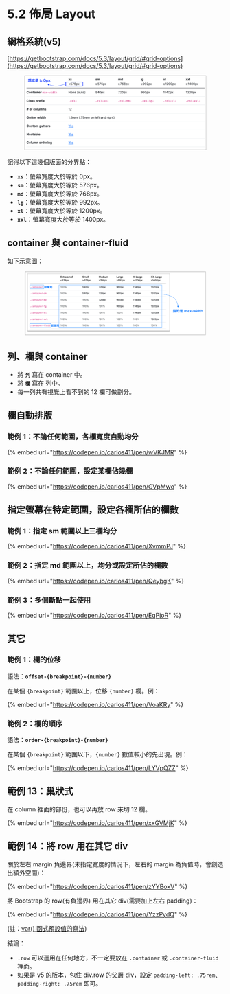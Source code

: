 # 5.2 佈局 Layout

## 網格系統(v5)

[https://getbootstrap.com/docs/5.3/layout/grid/#grid-options](https://getbootstrap.com/docs/5.3/layout/grid/#grid-options)

<figure><img src="../.gitbook/assets/bootstrap_grid_hint.png" alt=""><figcaption></figcaption></figure>

記得以下這幾個版面的分界點：

* **`xs`**：螢幕寬度大於等於 0px。
* **`sm`**：螢幕寬度大於等於 576px。
* **`md`**：螢幕寬度大於等於 768px。
* **`lg`**：螢幕寬度大於等於 992px。
* **`xl`**：螢幕寬度大於等於 1200px。
* **`xxl`**：螢幕寬度大於等於 1400px。



## container 與 container-fluid

如下示意圖：

<figure><img src="../.gitbook/assets/bootstrap_container.png" alt=""><figcaption></figcaption></figure>



## 列、欄與 container

* 將 **`列`** 寫在 container 中。
* 將 **`欄`** 寫在 列中。
* 每一列共有視覺上看不到的 12 欄可做劃分。



## 欄自動排版



### 範例 1：不論任何範圍，各欄寬度自動均分

{% embed url="https://codepen.io/carlos411/pen/wVKJMR" %}



### 範例 2：不論任何範圍，設定某欄佔幾欄

{% embed url="https://codepen.io/carlos411/pen/GVpMwo" %}



## 指定螢幕在特定範圍，設定各欄所佔的欄數



### 範例 1：指定 sm 範圍以上三欄均分

{% embed url="https://codepen.io/carlos411/pen/XvmmPJ" %}



### 範例 2：指定 md 範圍以上，均分或設定所佔的欄數

{% embed url="https://codepen.io/carlos411/pen/QeybgK" %}



### 範例 3：多個斷點一起使用

{% embed url="https://codepen.io/carlos411/pen/EqPjoR" %}



## 其它

### 範例 1：欄的位移

語法：**`offset-{breakpoint}-{number}`**

在某個 `{breakpoint}` 範圍以上，位移 `{number}` 欄。例：

{% embed url="https://codepen.io/carlos411/pen/VoaKRy" %}



### 範例 2：欄的順序

語法：**`order-{breakpoint}-{number}`**

在某個 `{breakpoint}` 範圍以下，`{number}` 數值較小的先出現。例：

{% embed url="https://codepen.io/carlos411/pen/LYVpQZZ" %}





## 範例 13：巢狀式

在 column 裡面的部份，也可以再放 row 來切 12 欄。

{% embed url="https://codepen.io/carlos411/pen/xxGVMjK" %}



## 範例 14：將 row 用在其它 div

關於左右 margin 負邊界(未指定寬度的情況下，左右的 margin 為負值時，會創造出額外空間)：

{% embed url="https://codepen.io/carlos411/pen/zYYBoxV" %}

將 Bootstrap 的 row(有負邊界) 用在其它 div(需要加上左右 padding)：

{% embed url="https://codepen.io/carlos411/pen/YzzPydQ" %}

(註：[var() 函式預設值的寫法](https://codepen.io/carlos411/pen/oNZzgZp))



結論：

* `.row` 可以運用在任何地方，不一定要放在 `.container` 或 `.container-fluid` 裡面。
* 如果是 v5 的版本，包住 div.row 的父層 div，設定 `padding-left: .75rem`、`padding-right: .75rem` 即可。

